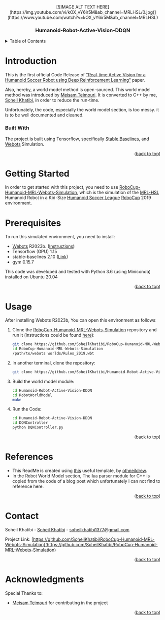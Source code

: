 <a name="readme-top"></a>

<!-- PROJECT SHIELDS -->
<!--
*** I'm using markdown "reference style" links for readability.
*** Reference links are enclosed in brackets [ ] instead of parentheses ( ).
*** See the bottom of this document for the declaration of the reference variables
*** for contributors-url, forks-url, etc. This is an optional, concise syntax you may use.
*** https://www.markdownguide.org/basic-syntax/#reference-style-links
-->

<!--[![Contributors][contributors-shield]][contributors-url] -->
<!--[![Forks][forks-shield]][forks-url] -->
<!--[![Stargazers][stars-shield]][stars-url] -->
<!--[![Issues][issues-shield]][issues-url] -->
<!--[![MIT License][license-shield]][license-url] -->
<!-- [![LinkedIn][linkedin-shield]][linkedin-url] -->

<!-- PROJECT LOGO -->
<br />
<div align="center">
<!--   <a href="https://github.com/SoheilKhatibi/Humanoid-Robot-Active-Vision-DDQN">
    <img src="worlds/Rules_2019.png" alt="Preview" width="1051" height="500">
  </a> -->
  [![IMAGE ALT TEXT HERE](https://img.youtube.com/vi/kOX_vY6ir5M&ab_channel=MRLHSL/0.jpg)](https://www.youtube.com/watch?v=kOX_vY6ir5M&ab_channel=MRLHSL)
  <h3 align="center">Humanoid-Robot-Active-Vision-DDQN</h3>
</div>

<!-- TABLE OF CONTENTS -->
<details>
  <summary>Table of Contents</summary>
  <ol>
    <li>
      <a href="#Introduction">Introduction</a>
      <ul>
        <li><a href="#built-with">Built With</a></li>
      </ul>
    </li>
    <li>
      <a href="#getting-started">Getting Started</a>
      <ul>
        <li><a href="#prerequisites">Prerequisites</a></li>
<!--         <li><a href="#installation">Installation</a></li> -->
      </ul>
    </li>
    <li><a href="#usage">Usage</a></li>
<!--     <li><a href="#roadmap">Roadmap</a></li> -->
<!--     <li><a href="#contributing">Contributing</a></li> -->
<!--     <li><a href="#license">License</a></li> -->
    <li><a href="#References">References</a></li>
    <li><a href="#contact">Contact</a></li>
    <li><a href="#acknowledgments">Acknowledgments</a></li>
  </ol>
</details>


# Introduction
This is the first official Code Release of ["Real-time Active Vision for a Humanoid Soccer Robot using Deep Reinforcement Learning"](https://doi.org/10.5220/0010237307420751) paper.

Also, hereby, a world model method is open-sourced. This world model method was introduced by [Meisam Teimouri](https://www.linkedin.com/in/meisam-teimouri-070131222/). It is converted to C++ by me, [Soheil Khatibi](https://www.linkedin.com/in/soheilkhatibi/), in order to reduce the run-time.

Unfortunately, the code, especially the world model section, is too messy. it is to be well documented and cleaned.

### Built With

The project is built using Tensorflow, specifically [Stable Baselines](https://stable-baselines.readthedocs.io/en/master/), and [Webots](https://cyberbotics.com/) Simulation.

<p align="right">(<a href="#readme-top">back to top</a>)</p>

# Getting Started

In order to get started with this project, you need to use [RoboCup-Humanoid-MRL-Webots-Simulation](https://github.com/SoheilKhatibi/RoboCup-Humanoid-MRL-Webots-Simulation), which is the simulation of the [MRL-HSL](https://sites.google.com/view/mrl-hsl) Humanoid Robot in a Kid-Size [Humanoid Soccer League](https://humanoid.robocup.org/) [RoboCup](https://www.robocup.org/) 2019 environment.

# Prerequisites
To run this simulated environment, you need to install:
- [Webots](https://cyberbotics.com/) R2023b. ([Instructions](https://www.cyberbotics.com/doc/guide/installing-webots))
- Tensorflow (GPU) 1.15
- stable-baselines 2.10 ([Link](https://stable-baselines.readthedocs.io/en/master/))
- gym 0.15.7

This code was developed and tested with Python 3.6 (using Miniconda) installed on Ubuntu 20.04

<p align="right">(<a href="#readme-top">back to top</a>)</p>

# Usage

After installing Webots R2023b, You can open this environment as follows:
1. Clone the [RoboCup-Humanoid-MRL-Webots-Simulation](https://github.com/SoheilKhatibi/RoboCup-Humanoid-MRL-Webots-Simulation) repository and run it (instructions could be found [here](https://github.com/SoheilKhatibi/RoboCup-Humanoid-MRL-Webots-Simulation)):
   ```sh
   git clone https://github.com/SoheilKhatibi/RoboCup-Humanoid-MRL-Webots-Simulation.git
   cd RoboCup-Humanoid-MRL-Webots-Simulation
   /path/to/webots worlds/Rules_2019.wbt
   ```
2. In another terminal, clone the repository:
   ```sh
   git clone https://github.com/SoheilKhatibi/Humanoid-Robot-Active-Vision-DDQN.git
   ```
3. Build the world model module:
   ```sh
   cd Humanoid-Robot-Active-Vision-DDQN
   cd RobotWorldModel
   make
   ```
4. Run the Code:
   ```sh
   cd Humanoid-Robot-Active-Vision-DDQN
   cd DQNController
   python DQNController.py
   ```

<p align="right">(<a href="#readme-top">back to top</a>)</p>

# References

- This ReadMe is created using [this](https://github.com/othneildrew/Best-README-Template) useful template, by [othneildrew](https://github.com/othneildrew).
- In the Robot World Model section, The lua parser module for C++ is copied from the code of a blog post which unfortunately I can not find to reference here.

<p align="right">(<a href="#readme-top">back to top</a>)</p>

<!-- CONTACT -->
# Contact

Soheil Khatibi - [Soheil Khatibi](https://www.linkedin.com/in/soheilkhatibi/) - soheilkhatibi1377@gmail.com

Project Link: [https://github.com/SoheilKhatibi/RoboCup-Humanoid-MRL-Webots-Simulation](https://github.com/SoheilKhatibi/RoboCup-Humanoid-MRL-Webots-Simulation)

<p align="right">(<a href="#readme-top">back to top</a>)</p>



<!-- ACKNOWLEDGMENTS -->
# Acknowledgments

Special Thanks to:

* [Meisam Teimouri](https://www.linkedin.com/in/meisam-teimouri-070131222/) for contributing in the project



<p align="right">(<a href="#readme-top">back to top</a>)</p>

